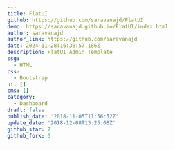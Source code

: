```yaml
---
title: FlatUI
github: https://github.com/saravanajd/FlatUI
demo: https://saravanajd.github.io/FlatUI/index.html
author: saravanajd
author_link: https://github.com/saravanajd
date: 2024-11-28T16:36:57.186Z
description: FlatUI Admin Template
ssg:
  - HTML
css:
  - Bootstrap
ui: []
cms: []
category:
  - Dashboard
draft: false
publish_date: '2018-11-05T11:56:52Z'
update_date: '2018-12-08T13:25:08Z'
github_star: 7
github_fork: 0
---
```

